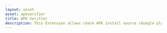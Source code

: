 ```yaml
---
layout: asset
asset: apkverifier
title: APK Verifier
description: This Extension allows check APK install source (Google play or not) and get APK bundle id to compare with project bundle id (case, when APK is hacked)
---
```

